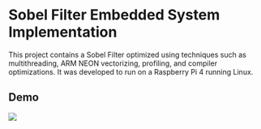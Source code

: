 # Sobel Filter Embedded System Implementation
This project contains a Sobel Filter optimized using techniques such as multithreading, ARM NEON vectorizing, profiling, and compiler optimizations.
It was developed to run on a Raspberry Pi 4 running Linux.

## Demo
[![](https://img.youtube.com/vi/c9dmGuseTT4/0.jpg)](https://www.youtube.com/watch?v=c9dmGuseTT4)
